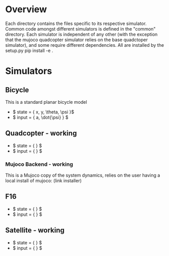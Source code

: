 # Overview

Each directory contains the files specific to its respective simulator. Common code amongst different simulators is defined in the "common" directory. Each simulator is independent of any other (with the exception that the mujoco quadcopter simulator relies on the base quadctoper simulator), and some require different dependencies. All are installed by the setup.py pip install -e .

# Simulators

## Bicycle

This is a standard planar bicycle model

- $ state = \{ x, y, \theta, \psi \}$
- $ input = \{ a, \dot{\psi} \} $

## Quadcopter - working

- $ state = \{  \} $
- $ input = \{  \} $

### Mujoco Backend - working

This is a Mujoco copy of the system dynamics, relies on the user having a local install of mujoco: (link installer)

## F16

- $ state = \{  \} $
- $ input = \{  \} $

## Satellite - working

- $ state = \{  \} $
- $ input = \{  \} $


